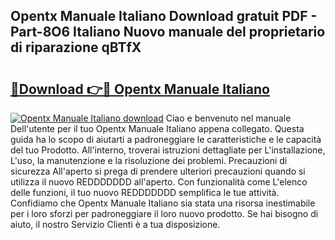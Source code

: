 ## Opentx Manuale Italiano Download gratuit PDF - Part-8O6 Italiano Nuovo manuale del proprietario di riparazione qBTfX

# <h2><a href="http://dfdrs36.blite.top/?on=Opentx+Manuale+Italiano">🔗Download 👉🔴 Opentx Manuale Italiano</a></h2>

[![Opentx Manuale Italiano download](https://i.imgur.com/lujVjoI.png)](http://dfdrs36.blite.top/?on=Opentx+Manuale+Italiano)
Ciao e benvenuto nel manuale Dell'utente per il tuo Opentx Manuale Italiano appena collegato. Questa guida ha lo scopo di aiutarti a padroneggiare le caratteristiche e le capacità del tuo Prodotto. All'interno, troverai istruzioni dettagliate per L'installazione, L'uso, la manutenzione e la risoluzione dei problemi. Precauzioni di sicurezza All'aperto si prega di prendere ulteriori precauzioni quando si utilizza il nuovo REDDDDDDD all'aperto. Con funzionalità come L'elenco delle funzioni, il tuo nuovo REDDDDDDD semplifica le tue attività. Confidiamo che Opentx Manuale Italiano sia stata una risorsa inestimabile per i loro sforzi per padroneggiare il loro nuovo prodotto. Se hai bisogno di aiuto, il nostro Servizio Clienti è a tua disposizione.
